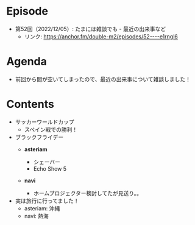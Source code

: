 # Episode

- 第52回（2022/12/05）: たまには雑談でも - 最近の出来事など
  - リンク: https://anchor.fm/double-m2/episodes/52----e1rngl6

# Agenda

- 前回から間が空いてしまったので、最近の出来事について雑談しました！

# Contents

- サッカーワールドカップ
  - スペイン戦での勝利！
- ブラックフライデー
  - **asteriam**
    - シェーバー
    - Echo Show 5

  - **navi**
    - ホームプロジェクター検討してたが見送り。。
- 実は旅行に行ってました！
  - asteriam: 沖縄
  - navi: 熱海
